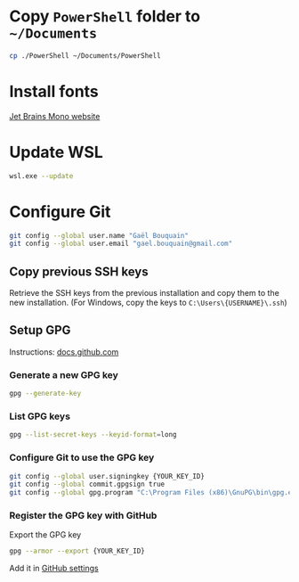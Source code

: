 # Copy `PowerShell` folder to `~/Documents`
```bash
cp ./PowerShell ~/Documents/PowerShell
```

# Install fonts
[Jet Brains Mono website](https://www.jetbrains.com/lp/mono/)

# Update WSL
```bash
wsl.exe --update
```

# Configure Git
```bash
git config --global user.name "Gaël Bouquain"
git config --global user.email "gael.bouquain@gmail.com"
```

## Copy previous SSH keys
Retrieve the SSH keys from the previous installation and copy them to the new installation. (For Windows, copy the keys to `C:\Users\{USERNAME}\.ssh`)

## Setup GPG
Instructions: [docs.github.com](https://docs.github.com/en/authentication/managing-commit-signature-verification/telling-git-about-your-signing-key)

### Generate a new GPG key
```bash
gpg --generate-key
```

### List GPG keys
```bash
gpg --list-secret-keys --keyid-format=long
```

### Configure Git to use the GPG key
```bash
git config --global user.signingkey {YOUR_KEY_ID}
git config --global commit.gpgsign true
git config --global gpg.program "C:\Program Files (x86)\GnuPG\bin\gpg.exe"
```

### Register the GPG key with GitHub
Export the GPG key
```bash
gpg --armor --export {YOUR_KEY_ID} 
```

Add it in [GitHub settings](https://github.com/settings/keys)